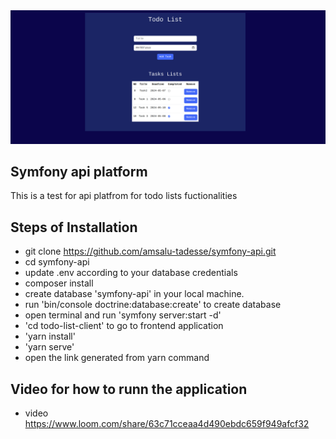 

<img src="public/img/page.png" >
 

## Symfony api platform
This is a test for api platfrom for todo lists fuctionalities

## Steps of Installation

- git clone https://github.com/amsalu-tadesse/symfony-api.git
- cd symfony-api
- update .env according to your database credentials
- composer install
- create database 'symfony-api' in your local machine.
- run 'bin/console doctrine:database:create' to create database
- open terminal and run 'symfony server:start -d'
- 'cd todo-list-client' to go to frontend application
- 'yarn install'
- 'yarn serve'
- open the link generated from yarn command

## Video for how to runn the application
- video https://www.loom.com/share/63c71cceaa4d490ebdc659f949afcf32
